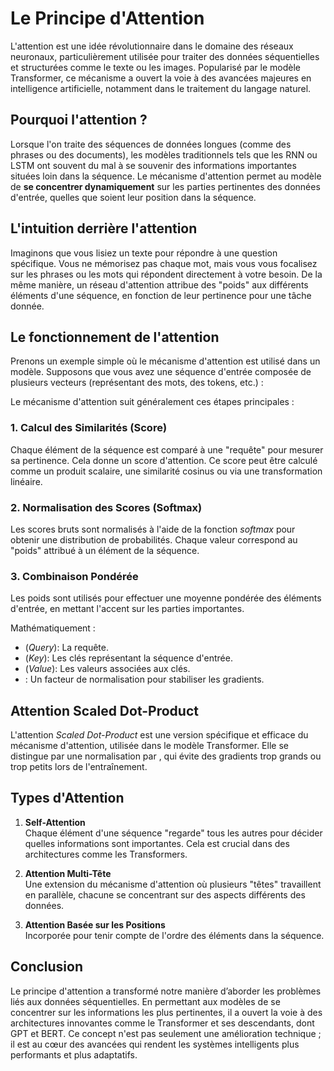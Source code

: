 # Le Principe d'Attention

L'attention est une idée révolutionnaire dans le domaine des réseaux neuronaux, particulièrement utilisée pour traiter des données séquentielles et structurées comme le texte ou les images. Popularisé par le modèle Transformer, ce mécanisme a ouvert la voie à des avancées majeures en intelligence artificielle, notamment dans le traitement du langage naturel.

## Pourquoi l'attention ?

Lorsque l'on traite des séquences de données longues (comme des phrases ou des documents), les modèles traditionnels tels que les RNN ou LSTM ont souvent du mal à se souvenir des informations importantes situées loin dans la séquence. Le mécanisme d'attention permet au modèle de **se concentrer dynamiquement** sur les parties pertinentes des données d'entrée, quelles que soient leur position dans la séquence.

## L'intuition derrière l'attention

Imaginons que vous lisiez un texte pour répondre à une question spécifique. Vous ne mémorisez pas chaque mot, mais vous vous focalisez sur les phrases ou les mots qui répondent directement à votre besoin. De la même manière, un réseau d'attention attribue des "poids" aux différents éléments d'une séquence, en fonction de leur pertinence pour une tâche donnée.

## Le fonctionnement de l'attention

Prenons un exemple simple où le mécanisme d'attention est utilisé dans un modèle. Supposons que vous avez une séquence d'entrée composée de plusieurs vecteurs (représentant des mots, des tokens, etc.) :

Le mécanisme d'attention suit généralement ces étapes principales :

### 1. **Calcul des Similarités (Score)**

Chaque élément de la séquence est comparé à une "requête" pour mesurer sa pertinence. Cela donne un score d'attention. Ce score peut être calculé comme un produit scalaire, une similarité cosinus ou via une transformation linéaire.

### 2. **Normalisation des Scores (Softmax)**

Les scores bruts sont normalisés à l'aide de la fonction *softmax* pour obtenir une distribution de probabilités. Chaque valeur correspond au "poids" attribué à un élément de la séquence.

### 3. **Combinaison Pondérée**

Les poids sont utilisés pour effectuer une moyenne pondérée des éléments d'entrée, en mettant l'accent sur les parties importantes.

Mathématiquement :

- (*Query*): La requête.
- (*Key*): Les clés représentant la séquence d'entrée.
- (*Value*): Les valeurs associées aux clés.
- : Un facteur de normalisation pour stabiliser les gradients.

## Attention Scaled Dot-Product

L'attention *Scaled Dot-Product* est une version spécifique et efficace du mécanisme d'attention, utilisée dans le modèle Transformer. Elle se distingue par une normalisation par , qui évite des gradients trop grands ou trop petits lors de l'entraînement.

## Types d'Attention

1. **Self-Attention**  
   Chaque élément d'une séquence "regarde" tous les autres pour décider quelles informations sont importantes. Cela est crucial dans des architectures comme les Transformers.

2. **Attention Multi-Tête**  
   Une extension du mécanisme d'attention où plusieurs "têtes" travaillent en parallèle, chacune se concentrant sur des aspects différents des données.

3. **Attention Basée sur les Positions**  
   Incorporée pour tenir compte de l'ordre des éléments dans la séquence.

## Conclusion

Le principe d'attention a transformé notre manière d’aborder les problèmes liés aux données séquentielles. En permettant aux modèles de se concentrer sur les informations les plus pertinentes, il a ouvert la voie à des architectures innovantes comme le Transformer et ses descendants, dont GPT et BERT. Ce concept n'est pas seulement une amélioration technique ; il est au cœur des avancées qui rendent les systèmes intelligents plus performants et plus adaptatifs.

